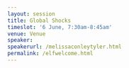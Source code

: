 ```yaml
---
layout: session
title: Global Shocks
timeslot: '6 June, 7:30am-8:45am'
venue: Venue
speaker:
speakerurl: /melissaconleytyler.html
permalink: /elfwelcome.html
---
```

